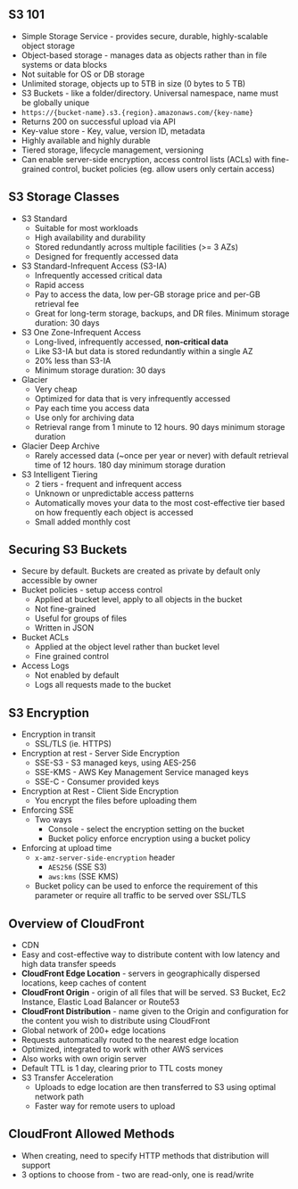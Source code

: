 ## S3 101

* Simple Storage Service - provides secure, durable, highly-scalable object storage
* Object-based storage - manages data as objects rather than in file systems or data blocks
* Not suitable for OS or DB storage
* Unlimited storage, objects up to 5TB in size (0 bytes to 5 TB)
* S3 Buckets - like a folder/directory. Universal namespace, name must be globally unique
* ``https://{bucket-name}.s3.{region}.amazonaws.com/{key-name}``
* Returns 200 on successful upload via API
* Key-value store - Key, value, version ID, metadata
* Highly available and highly durable
* Tiered storage, lifecycle management, versioning
* Can enable server-side encryption, access control lists (ACLs) with fine-grained control, bucket policies (eg. allow users only certain access)

## S3 Storage Classes

* S3 Standard
	* Suitable for most workloads
	* High availability and durability
	* Stored redundantly across multiple facilities (>= 3 AZs)
	* Designed for frequently accessed data
* S3 Standard-Infrequent Access (S3-IA)
	* Infrequently accessed critical data
	* Rapid access
	* Pay to access the data, low per-GB storage price and per-GB retrieval fee
	* Great for long-term storage, backups, and DR files. Minimum storage duration: 30 days
* S3 One Zone-Infrequent Access
	* Long-lived, infrequently accessed, **non-critical data**
	* Like S3-IA but data is stored redundantly within a single AZ
	* 20% less than S3-IA
	* Minimum storage duration: 30 days
* Glacier
	* Very cheap
	* Optimized for data that is very infrequently accessed
	* Pay each time you access data
	* Use only for archiving data
	* Retrieval range from 1 minute to 12 hours. 90 days minimum storage duration
* Glacier Deep Archive
	* Rarely accessed data (~once per year or never) with default retrieval  time of 12 hours. 180 day minimum storage duration
* S3 Intelligent Tiering
	* 2 tiers - frequent and infrequent access
	* Unknown or unpredictable access patterns
	* Automatically moves your data to the most cost-effective tier based on how frequently each object is accessed
	*  Small added monthly cost

## Securing S3 Buckets

* Secure by default. Buckets are created as private by default only accessible by owner
* Bucket policies - setup access control
	* Applied at bucket level, apply to all objects in the bucket
	* Not fine-grained
	* Useful for groups of files
	* Written in JSON
* Bucket ACLs
	* Applied at the object level rather than bucket level
	* Fine grained control
* Access Logs
	* Not enabled by default
	* Logs all requests made to the bucket

## S3 Encryption

* Encryption in transit
	* SSL/TLS (ie. HTTPS)
* Encryption at rest - Server Side Encryption
	* SSE-S3 - S3 managed keys, using AES-256
	* SSE-KMS - AWS Key Management Service managed keys
	* SSE-C - Consumer provided keys
* Encryption at Rest - Client Side Encryption
	* You encrypt the files before uploading them
* Enforcing SSE
	* Two ways
		* Console - select the encryption setting on the bucket
		* Bucket policy enforce encryption using a bucket policy
* Enforcing at upload time
	* ``x-amz-server-side-encryption`` header
		* ``AES256`` (SSE S3)
		* ``aws:kms`` (SSE KMS)
	* Bucket policy can be used to enforce the requirement of this parameter or require all traffic to be served over SSL/TLS

## Overview of CloudFront

* CDN
* Easy and cost-effective way to distribute content with low latency and high data transfer speeds
* **CloudFront Edge Location** - servers in geographically dispersed locations, keep caches of content
* **CloudFront Origin** - origin of all files that will be served. S3 Bucket, Ec2 Instance, Elastic Load Balancer or Route53
* **CloudFront Distribution** - name given to the Origin and configuration for the content you wish to distribute using CloudFront
* Global network of 200+ edge locations
* Requests automatically routed to the nearest edge location
* Optimized, integrated to work with other AWS services
* Also works with own origin server
* Default TTL is 1 day, clearing prior to TTL costs money
* S3 Transfer Acceleration
	* Uploads to edge location are then transferred to S3 using optimal network path
	* Faster way for remote users to upload

## CloudFront Allowed Methods

* When creating, need to specify HTTP methods that distribution will support
* 3 options to choose from - two are read-only, one is read/write